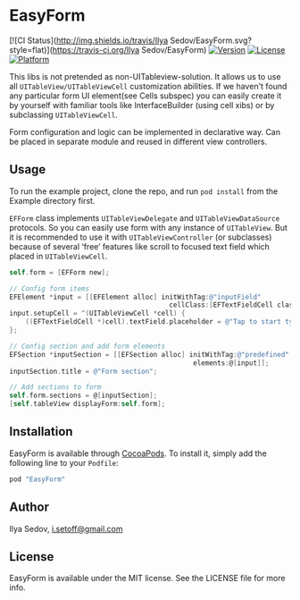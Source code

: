 # EasyForm

[![CI Status](http://img.shields.io/travis/Ilya Sedov/EasyForm.svg?style=flat)](https://travis-ci.org/Ilya Sedov/EasyForm)
[![Version](https://img.shields.io/cocoapods/v/EasyForm.svg?style=flat)](http://cocoapods.org/pods/EasyForm)
[![License](https://img.shields.io/cocoapods/l/EasyForm.svg?style=flat)](http://cocoapods.org/pods/EasyForm)
[![Platform](https://img.shields.io/cocoapods/p/EasyForm.svg?style=flat)](http://cocoapods.org/pods/EasyForm)

This libs is not pretended as non-UITableview-solution. It allows us to use all `UITableView/UITableViewCell` customization abilities. If we haven't found any particular form UI element(see Cells subspec) you can easily create it by yourself with familiar tools like InterfaceBuilder (using cell xibs) or by subclassing `UITableViewCell`.

Form configuration and logic can be implemented in declarative way. Can be placed in separate module and reused in different view controllers.

## Usage

To run the example project, clone the repo, and run `pod install` from the Example directory first.

`EFForm` class implements `UITableViewDelegate` and `UITableViewDataSource` protocols. So you can easily use form with any instance of `UITableView`. But it is recommended to use it with `UITableViewController` (or subclasses) because of several ‘free’ features like scroll to focused text field which placed in `UITableViewCell`.

```Objective-C
self.form = [EFForm new];

// Config form items
EFElement *input = [[EFElement alloc] initWithTag:@"inputField"
                                        cellClass:[EFTextFieldCell class]];
input.setupCell = ^(UITableViewCell *cell) {
    ((EFTextFieldCell *)cell).textField.placeholder = @"Tap to start typing";
};

// Config section and add form elements
EFSection *inputSection = [[EFSection alloc] initWithTag:@"predefined"
                                              elements:@[input]];
inputSection.title = @"Form section";

// Add sections to form
self.form.sections = @[inputSection];
[self.tableView displayForm:self.form];
```

## Installation

EasyForm is available through [CocoaPods](http://cocoapods.org). To install
it, simply add the following line to your `Podfile`:

```ruby
pod "EasyForm"
```

## Author

Ilya Sedov, i.setoff@gmail.com

## License

EasyForm is available under the MIT license. See the LICENSE file for more info.
